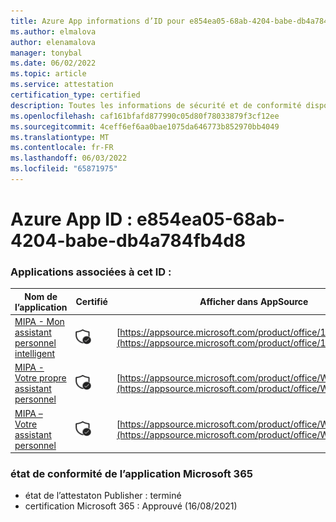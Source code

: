 ```yaml
---
title: Azure App informations d’ID pour e854ea05-68ab-4204-babe-db4a784fb4d8
ms.author: elmalova
author: elenamalova
manager: tonybal
ms.date: 06/02/2022
ms.topic: article
ms.service: attestation
certification_type: certified
description: Toutes les informations de sécurité et de conformité disponibles pour e854ea05-68ab-4204-babe-db4a784fb4d8.
ms.openlocfilehash: caf161bfafd877990c05d80f78033879f3cf12ee
ms.sourcegitcommit: 4ceff6ef6aa0bae1075da646773b852970bb4049
ms.translationtype: MT
ms.contentlocale: fr-FR
ms.lasthandoff: 06/03/2022
ms.locfileid: "65871975"
---
```

# <a name="azure-app-id-e854ea05-68ab-4204-babe-db4a784fb4d8"></a>Azure App ID : e854ea05-68ab-4204-babe-db4a784fb4d8


### <a name="apps-associated-with-this-id"></a>Applications associées à cet ID :
| **Nom de l’application** | **Certifié** | **Afficher dans AppSource** |
|--------------|---------------|-----------------------|
| [MIPA - Mon assistant personnel intelligent](../forward/17859280.mipa.md) | <img alt="Certified application badge" src="../media/certified-badge.png" height="25" width="25" /> | [https://appsource.microsoft.com/product/office/17859280.mipa](https://appsource.microsoft.com/product/office/17859280.mipa) |
| [MIPA - Votre propre assistant personnel](../forward/WA200000062.md) | <img alt="Certified application badge" src="../media/certified-badge.png" height="25" width="25" /> | [https://appsource.microsoft.com/product/office/WA200000062](https://appsource.microsoft.com/product/office/WA200000062) |
| [MIPA – Votre assistant personnel](../forward/WA200000148.md) | <img alt="Certified application badge" src="../media/certified-badge.png" height="25" width="25" /> | [https://appsource.microsoft.com/product/office/WA200000148](https://appsource.microsoft.com/product/office/WA200000148) |

### <a name="microsoft-365-app-compliance-status"></a>état de conformité de l’application Microsoft 365
- état de l’attestaton Publisher : terminé
- certification Microsoft 365 : Approuvé (16/08/2021)
